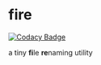 # fire

[![Codacy Badge](https://api.codacy.com/project/badge/Grade/e60111b6d7e1466bae1eb8e22a7ce5d4)](https://app.codacy.com/manual/MensurOwary/fire?utm_source=github.com&utm_medium=referral&utm_content=MensurOwary/fire&utm_campaign=Badge_Grade_Dashboard)

a tiny **fi**le **re**naming utility